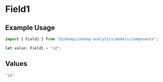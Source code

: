 # Field1

## Example Usage

```typescript
import { Field1 } from "@inkeep/inkeep-analytics/models/components";

let value: Field1 = "id";
```

## Values

```typescript
"id"
```